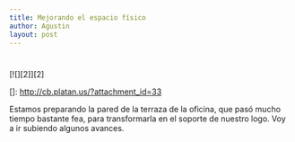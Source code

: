 ```yaml
---
title: Mejorando el espacio físico
author: Agustin
layout: post
---
```

#

[![][2]][2]

 []: http://cb.platan.us/?attachment_id=33

Estamos preparando la pared de la terraza de la oficina, que pasó mucho tiempo bastante fea, para transformarla en el soporte de nuestro logo. Voy a ir subiendo algunos avances.